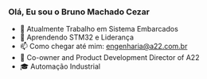 ### Olá, Eu sou o Bruno Machado Cezar

- 🔭 Atualmente Trabalho em Sistema Embarcados 
- 🌱 Aprendendo STM32 e Liderança 
- 📫 Como chegar até mim: engenharia@a22.com.br 
- 🧠 Co-owner and Product Development Director of A22
- 🎓 Automação Industrial 

